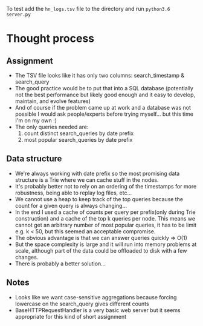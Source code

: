 To test add the `hn_logs.tsv` file to the directory and run `python3.6 server.py`

# Thought process

## Assignment
- The TSV file looks like it has only two columns: search_timestamp & search_query
- The good practice would be to put that into a SQL database (potentially not the best performance but likely good enough and it easy to develop, maintain, and evolve features)
- And of course if the problem came up at work and a database was not possible I would ask people/experts before trying myself... but this time I'm on my own :) 
- The only queries needed are:
  1. count distinct search_queries by date prefix 
  2. most popular search_queries by date prefix
  
## Data structure
- We're always working with date prefix so the most promising data structure is a Trie where we can cache stuff in the nodes.
- It's probably better not to rely on an ordering of the timestamps for more robustness, being able to replay log files, etc...  
- We cannot use a heap to keep track of the top queries because the count for a given query is always changing...
- In the end I used a cache of counts per query per prefix(only during Trie construction) and a cache of the top k queries per node. 
  This means we cannot get an arbitrary number of most popular queries, it has to be limit e.g. k < 50, but this seemed an acceptable compromise.
- The obvious advantage is that we can answer queries quickly => O(1)
- But the space complexity is large and it will run into memory problems at scale, although part of the data could be offloaded to disk with a few changes.
- There is probably a better solution...

## Notes
- Looks like we want case-sensitive aggregations because forcing lowercase on the search_query gives different counts
- BaseHTTPRequestHandler is a very basic web server but it seems appropriate for this kind of short assignment
